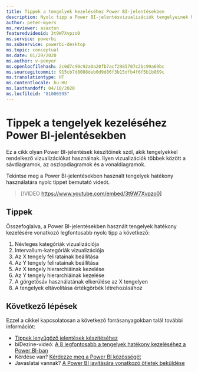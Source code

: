 ```yaml
---
title: Tippek a tengelyek kezeléséhez Power BI-jelentésekben
description: Nyolc tipp a Power BI-jelentésvizualizációk tengelyeinek hatékony kezeléséhez a Power BI Desktopban vagy a Power BI szolgáltatásban.
author: peter-myers
ms.reviewer: asaxton
featuredvideoid: 3t9W7Xvpzo0
ms.service: powerbi
ms.subservice: powerbi-desktop
ms.topic: conceptual
ms.date: 01/29/2020
ms.author: v-pemyer
ms.openlocfilehash: 2c0d7c90c92a0a20fb7acf2985707c2bc99a69bc
ms.sourcegitcommit: 915cb7d8088deb0d9d86f3b15dfb4f6f5b1b869c
ms.translationtype: HT
ms.contentlocale: hu-HU
ms.lasthandoff: 04/10/2020
ms.locfileid: "81006595"
---
```

# <a name="tips-to-manage-axes-in-power-bi-reports"></a>Tippek a tengelyek kezeléséhez Power BI-jelentésekben

Ez a cikk olyan Power BI-jelentések készítőinek szól, akik tengelyekkel rendelkező vizualizációkat használnak. Ilyen vizualizációk többek között a sávdiagramok, az oszlopdiagramok és a vonaldiagramok.

Tekintse meg a Power BI-jelentésekben használt tengelyek hatékony használatára nyolc tippet bemutató videót.

> [!VIDEO https://www.youtube.com/embed/3t9W7Xvpzo0]

## <a name="tips"></a>Tippek

Összefoglalva, a Power BI-jelentésekben használt tengelyek hatékony kezelésére vonatkozó legfontosabb nyolc tipp a következő:

1. Névleges kategóriák vizualizációja
1. Intervallum-kategóriák vizualizációja
1. Az X tengely feliratainak beállítása
1. Az Y tengely feliratainak beállítása
1. Az X tengely hierarchiáinak kezelése
1. Az Y tengely hierarchiáinak kezelése
1. A görgetősáv használatának elkerülése az X tengelyen
1. A tengelyek eltávolítása értékgörbék létrehozásához

## <a name="next-steps"></a>Következő lépések

Ezzel a cikkel kapcsolatosan a következő forrásanyagokban talál további információt:

- [Tippek lenyűgöző jelentések készítéséhez](../power-bi-reports-tips-and-tricks-for-creating.md)
- biDezine-videó: [A 8 legfontosabb a tengelyek hatékony kezeléséhez a Power BI-ban](https://www.youtube.com/watch?v=3t9W7Xvpzo0)
- Kérdése van? [Kérdezze meg a Power BI közösségét](https://community.powerbi.com/)
- Javaslatai vannak? [A Power BI javítására vonatkozó ötletek beküldése](https://ideas.powerbi.com)
